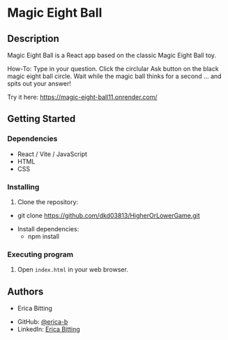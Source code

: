 # Magic Eight Ball

## Description
Magic Eight Ball is a React app based on the classic Magic Eight Ball toy.

How-To:
Type in your question. Click the circlular Ask button on the black magic eight ball circle. Wait while the magic ball thinks for a second … and spits out your answer!

Try it here: https://magic-eight-ball11.onrender.com/

## Getting Started

### Dependencies

* React / Vite / JavaScript
* HTML
* CSS

### Installing

1. Clone the repository:
  * git clone https://github.com/dkd03813/HigherOrLowerGame.git
 

- Install dependencies:
  * npm install
 
### Executing program

1. Open `index.html` in your web browser.

## Authors

- Erica Bitting
* GitHub: [@erica-b](https://github.com/erica-b)
* LinkedIn: [Erica Bitting](https://www.linkedin.com/in/erica-linked/)
